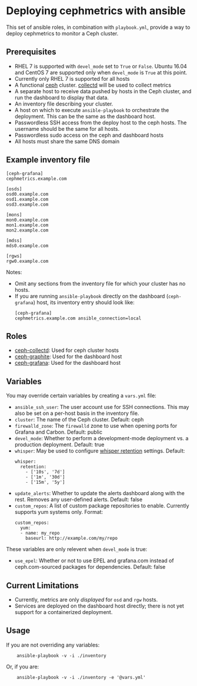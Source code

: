 # Deploying cephmetrics with ansible

This set of ansible roles, in combination with `playbook.yml`, provide a way to deploy cephmetrics to monitor a Ceph cluster.

## Prerequisites
- RHEL 7 is supported with `devel_mode` set to `True` or `False`. Ubuntu 16.04 and CentOS 7 are supported only when `devel_mode` is `True` at this point.
- Currently only RHEL 7 is supported for all hosts
- A functional [ceph](https://ceph.com/) cluster. [collectd](https://collectd.org/) will be used to collect metrics
- A separate host to receive data pushed by hosts in the Ceph cluster, and run the dashboard to display that data.
- An inventory file describing your cluster.
- A host on which to execute `ansible-playbook` to orchestrate the deployment. This can be the same as the dashboard host.
- Passwordless SSH access from the deploy host to the ceph hosts. The username should be the same for all hosts.
- Passwordless sudo access on the ceph and dashboard hosts
- All hosts must share the same DNS domain

## Example inventory file

    [ceph-grafana]
    cephmetrics.example.com

    [osds]
    osd0.example.com
    osd1.example.com
    osd3.example.com

    [mons]
    mon0.example.com
    mon1.example.com
    mon2.example.com

    [mdss]
    mds0.example.com

    [rgws]
    rgw0.example.com

Notes:
- Omit any sections from the inventory file for which your cluster has no hosts.
- If you are running `ansible-playbook` directly on the dashboard (`ceph-grafana`) host, its inventory entry should look like: 
    ```
    [ceph-grafana]
    cephmetrics.example.com ansible_connection=local
    ```

## Roles
- [ceph-collectd](./roles/ceph-collectd/): Used for ceph cluster hosts
- [ceph-graphite](./roles/ceph-graphite/): Used for the dashboard host
- [ceph-grafana](./roles/ceph-grafana/): Used for the dashboard host

## Variables
You may override certain variables by creating a `vars.yml` file:
- `ansible_ssh_user`: The user account use for SSH connections. This may also be set on a per-host basis in the inventory file.
- `cluster`: The name of the Ceph cluster. Default: ceph
- `firewalld_zone`: The `firewalld` zone to use when opening ports for Grafana and Carbon. Default: public
- `devel_mode`: Whether to perform a development-mode deployment vs. a production deployment. Default: true
- `whisper`: May be used to configure [whisper retention](http://graphite.readthedocs.io/en/latest/config-carbon.html#storage-schemas-conf) settings. Default:
    ```
    whisper:
      retention:
        - ['10s', '7d']
        - ['1m', '30d']
        - ['15m', '5y']
    ```
- `update_alerts`: Whether to update the alerts dashboard along with the rest. Removes any user-defined alerts. Default: false
- `custom_repos`: A list of custom package repositories to enable. Currently supports yum systems only. Format:
    ```
    custom_repos:
      yum:
      - name: my_repo
        baseurl: http://example.com/my/repo
    ```

These variables are only relevent when `devel_mode` is true:
- `use_epel`: Whether or not to use EPEL and grafana.com instead of ceph.com-sourced packages for dependencies. Default: false

## Current Limitations

- Currently, metrics are only *displayed* for `osd` and `rgw` hosts.
- Services are deployed on the dashboard host directly; there is not yet support for a containerized deployment.

## Usage
If you are not overriding any variables:
```
    ansible-playbook -v -i ./inventory
```
Or, if you are:
```
    ansible-playbook -v -i ./inventory -e '@vars.yml'
```
